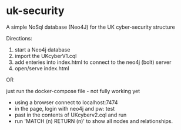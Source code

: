 # uk-security

A simple NoSql database (Neo4J) for the UK cyber-security structure


Directions:

1. start a Neo4j database
2. import the UKcyberV1.cql
3. add enteries into index.html to connect to the neo4j (bolt) server 
3. open/serve index.html

OR

just run the docker-compose file  - not fully working yet

  - using a browser connect to localhost:7474
  - in the page, login with neo4j and pw: test
  - past in the contents of UKcyberv2.cql  and run
  - run 'MATCH (n) RETURN (n)' to show all nodes and relationships.


